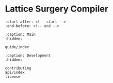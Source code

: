 # Lattice Surgery Compiler

```{include} ../../README.md
:start-after: <!-- start -->
:end-before: <!-- end -->
```

```{toctree}
:caption: Main
:hidden:

guide/index
```

```{toctree}
:caption: Development
:hidden:

contributing
api/index
license
```